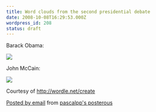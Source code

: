 ```yaml
---
title: Word clouds from the second presidential debate
date: 2008-10-08T16:29:53.000Z
wordpress_id: 208
status: draft
---
```


Barack Obama:

[![](http://posterous.com/getfile/files.posterous.com/pascalpp/aagW9fF3qc9uSIaZW9fkIdWNNj9odzBFNcMvFZB3TYaeeXlstyD5yMdQODZV/obama.png.scaled.500.jpg)](http://posterous.com/getfile/files.posterous.com/pascalpp/RCqnCW624gVZLlI2fFFEKg6GtBkrv4YIpIQcWCI16A5kFrRxLI3kuKWxO9vl/obama.png)

John McCain:

[![](http://posterous.com/getfile/files.posterous.com/pascalpp/VVSkhtSrawDMy5t3G7vBFX6WHXpl7bHNTLIAw6ybLxfEyngls9KYERuzaXXv/mccain.png.scaled.500.jpg)](http://posterous.com/getfile/files.posterous.com/pascalpp/bST9a0RSGFsZ1Bq4zHSR7QqXxyAo04Qvt0mbROusemC5l4yolbcNWnZcGnos/mccain.png)

Courtesy of <http://wordle.net/create>

[Posted by email](http://posterous.com) from [pascalpp's posterous](http://pascalpp.posterous.com/word-clouds-from-the-second-pr)
